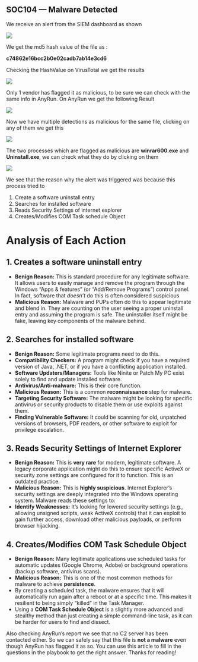 ## SOC104 — Malware Detected

We receive an alert from the SIEM dashboard as shown

![](https://miro.medium.com/v2/resize:fit:700/1*TCRCKcm_nfI_rMoFoINIWA.png)

We get the md5 hash value of the file as :

**c74862e16bcc2b0e02cadb7ab14e3cd6**

Checking the HashValue on VirusTotal we get the results

![](https://miro.medium.com/v2/resize:fit:700/1*XB2Eoptto2OZYnZ2bXvdmw.png)

Only 1 vendor has flagged it as malicious, to be sure we can check with the same info in AnyRun. On AnyRun we get the following Result

![](https://miro.medium.com/v2/resize:fit:700/1*-E53c6peUya8vMw7ALbI5w.png)

Now we have multiple detections as malicious for the same file, clicking on any of them we get this

![](https://miro.medium.com/v2/resize:fit:700/1*AWouldZgBIODApLEw4HJpA.png)

The two processes which are flagged as malicious are **winrar600.exe** and **Uninstall.exe**, we can check what they do by clicking on them

![](https://miro.medium.com/v2/resize:fit:609/1*OmW31mt37S6Sx61wYZFfUw.png)

We see that the reason why the alert was triggered was because this process tried to

1. Create a software uninstall entry
2. Searches for installed software
3. Reads Security Settings of internet explorer
4. Creates/Modifies COM Task schedule Object

# Analysis of Each Action

## 1. Creates a software uninstall entry

- **Benign Reason:** This is standard procedure for any legitimate software. It allows users to easily manage and remove the program through the Windows “Apps & features” (or “Add/Remove Programs”) control panel. In fact, software that _doesn’t_ do this is often considered suspicious
- **Malicious Reason:** Malware and PUPs often do this to appear legitimate and blend in. They are counting on the user seeing a proper uninstall entry and assuming the program is safe. The uninstaller itself might be fake, leaving key components of the malware behind.

## 2. Searches for installed software

- **Benign Reason:** Some legitimate programs need to do this.
- **Compatibility Checkers:** A program might check if you have a required version of Java, .NET, or if you have a conflicting application installed.
- **Software Updaters/Managers:** Tools like Ninite or Patch My PC exist solely to find and update installed software.
- **Antivirus/Anti-malware:** This is their core function.
- **Malicious Reason:** This is a common **reconnaissance** step for malware.
- **Targeting Security Software:** The malware might be looking for specific antivirus or security products to disable them or use exploits against them.
- **Finding Vulnerable Software:** It could be scanning for old, unpatched versions of browsers, PDF readers, or other software to exploit for privilege escalation.

## 3. Reads Security Settings of Internet Explorer

- **Benign Reason:** This is **very rare** for modern, legitimate software. A legacy corporate application might do this to ensure specific ActiveX or security zone settings are configured for it to function. This is an outdated practice.
- **Malicious Reason:** This is **highly suspicious**. Internet Explorer’s security settings are deeply integrated into the Windows operating system. Malware reads these settings to:
- **Identify Weaknesses:** It’s looking for lowered security settings (e.g., allowing unsigned scripts, weak ActiveX controls) that it can exploit to gain further access, download other malicious payloads, or perform browser hijacking.

## 4. Creates/Modifies COM Task Schedule Object

- **Benign Reason:** Many legitimate applications use scheduled tasks for automatic updates (Google Chrome, Adobe) or background operations (backup software, antivirus scans).
- **Malicious Reason:** This is one of the most common methods for malware to achieve **persistence**.
- By creating a scheduled task, the malware ensures that it will automatically run again after a reboot or at a specific time. This makes it resilient to being simply “killed” in the Task Manager.
- Using a **COM Task Schedule Object** is a slightly more advanced and stealthy method than just creating a simple command-line task, as it can be harder for users to find and dissect.

Also checking AnyRun’s report we see that no C2 server has been contacted either. So we can safely say that this file is **not a malware** even though AnyRun has flagged it as so. You can use this article to fill in the questions in the playbook to get the right answer. Thanks for reading!
